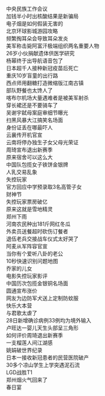 中央民族工作会议  
加钱半小时出核酸结果是新骗局  
电子烟是如何假装无害的  
北京环球影城游园攻略  
频繁掏耳朵会导致耳朵发炎  
美军称击毙阿富汗极端组织两名重要人物  
26岁小伙捐献遗体供医学研究  
杨幂终于出导航语音包了  
日本超千人接种新冠疫苗后死亡  
重庆10岁盲童的出行路  
西点师用翻糖打造微缩版江南古镇  
部队野餐也太馋人了  
喀布尔机场大量遇难者是被美军射杀  
穿长裙还是不要骑车了  
吴谢宇弑母案庭审细节曝光  
扫黑风暴大江搞笑名场面  
身份证丢在哪最吓人  
云襄传开机官宣  
云南将停办独生子女父母光荣证  
周琦宣布退出新赛季  
原来宿舍可以这么大  
中国队包揽女子铁饼金银牌  
人乳交易乱象  
失控玩家  
官方回应中学预录取3名高管子女  
财神节  
失控玩家票房破亿  
原来这就是雪地精灵  
郑州下雨  
河南农民种出181斤网红冬瓜  
外卖员送餐超时砍伤订餐者  
退伍老兵交接战车仪式太好哭了  
阿麦从军阵容官宣  
当你有个爱听八卦的老公  
10秒快速识别问题地图  
乔家的儿女  
电影失控玩家影评  
中国历次包揽金银铜名场面  
圆通宣布涨价  
网友为边防军犬送上定制防蚊服  
快乐大本营  
与君歌太虐了  
28日新增确诊病例33例均为境外输入  
卢旺达一婴儿天生头部呈三角形  
如何评价周琦退出新赛季  
一支榴莲人间江湖感  
姚娟破世界纪录  
日本一接收新冠患者的民营医院破产  
30多个凉山学生上学突遇泥石流  
LGD战胜T1  
郑州烟火气回来了  
春日宴  
